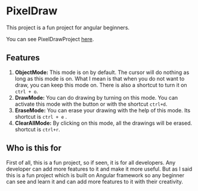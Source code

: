 # PixelDraw

This project is a fun project for angular beginners.

You can see PixelDrawProject [here](https://pixeldrawproject.netlify.app/).

## Features

1. **ObjectMode:** This mode is on by default. The cursor will do nothing as long as this mode is on. What I mean is that when you do not want to draw, you can keep this mode on. There is also a shortcut to turn it on `ctrl + o`.
2. **DrawMode:** You can do drawing by turning on this mode. You can activate this mode with the button or with the shortcut `ctrl+d`.
3. **EraseMode:** You can erase your drawing with the help of this mode. Its shortcut is `ctrl + e` .
4. **ClearAllMode:** By clicking on this mode, all the drawings will be erased. shortcut is `ctrl+r`.

## Who is this for

First of all, this is a fun project, so if seen, it is for all developers. Any developer can add more features to it and make it more useful. But as I said this is a fun project which is built on Angular framework so any beginner can see and learn it and can add more features to it with their creativity.
